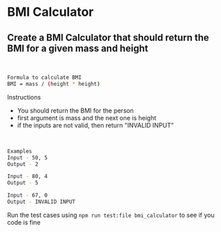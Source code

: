 # BMI Calculator

## Create a BMI Calculator that should return the BMI for a given mass and height

<br />

```bash
Formula to calculate BMI
BMI = mass / (height * height)
```

Instructions
* You should return the BMI for the person
* first argument is mass and the next one is height
* if the inputs are not valid, then return "INVALID INPUT"

<br/>

```bash
Examples
Input - 50, 5
Output - 2

Input - 80, 4
Output - 5  

Input - 67, 0
Output - INVALID INPUT
```

Run the test cases using ```npm run test:file bmi_calculator``` to see if you code is fine